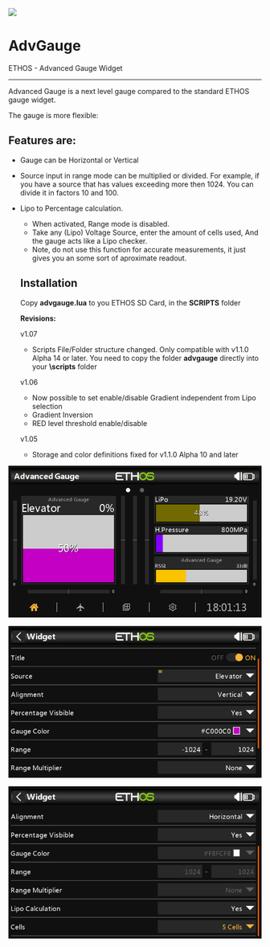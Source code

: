![](https://manual.hobby4life.nl/ethos-lua.gif)

# AdvGauge

 ETHOS - Advanced Gauge Widget

------

Advanced Gauge is a next level gauge compared to the standard ETHOS gauge widget.

The gauge is more flexible:

## Features are:

- Gauge can be Horizontal or Vertical

- Source input in range mode can be multiplied or divided.
  For example, if you have a source that has values exceeding more then 1024.
  You can divide it in factors 10 and 100.

- Lipo to Percentage calculation.

  - When activated, Range mode is disabled.
  - Take any (Lipo) Voltage Source, enter the amount of cells used, And the gauge acts like a Lipo checker.
  - Note, do not use this function for accurate measurements, it just gives you an some sort of aproximate readout.

  

  ## Installation

  Copy **advgauge.lua** to you ETHOS SD Card, in the **SCRIPTS** folder

  

  **Revisions:**

  v1.07
  
  - Scripts File/Folder structure changed. Only compatible with v1.1.0 Alpha 14 or later.
	You need to copy the folder **advgauge** directly into your **\scripts** folder
  
  v1.06

  - Now possible to set enable/disable Gradient independent from Lipo selection
  - Gradient Inversion
  - RED level threshold enable/disable

  v1.05

  - Storage and color definitions fixed for v1.1.0 Alpha 10 and later

  

  

![Example widgets](images/widget_1.png)

![Setting up in Range mode](images/widget_2.png)

![Setting up Lipo](images/widget_3.png)
